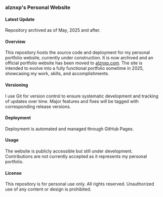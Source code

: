 ### alznxp's Personal Website  

#### Latest Update
Repository archived as of May, 2025 and after. 

#### Overview  
This repository hosts the source code and deployment for my personal portfolio website, currently under construction. It is now archived and an official portfolio website has been moved to [alznxp.com](https://alznxp.com). The site is intended to evolve into a fully functional portfolio sometime in 2025, showcasing my work, skills, and accomplishments.  

#### Versioning  
I use Git for version control to ensure systematic development and tracking of updates over time. Major features and fixes will be tagged with corresponding release versions.  

#### Deployment

Deployment is automated and managed through GitHub Pages.

#### Usage  
The website is publicly accessible but still under development. Contributions are not currently accepted as it represents my personal portfolio.  

#### License  
This repository is for personal use only. All rights reserved. Unauthorized use of any content or design is prohibited.  
